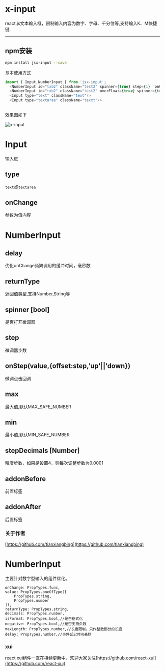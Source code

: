 <!--
 * @Descripttion: 
 * @Author: tianxiangbing
 * @Date: 2018-11-27 18:08:06
 * @LastEditTime: 2021-06-21 09:18:43
 * @github: https://github.com/tianxiangbing
 -->
# x-input
react.js文本输入框，限制输入内容为数字、字母、千分位等,支持输入K、M快捷键.
***
## npm安装

```bash
npm install jsx-input --save
```
基本使用方式
```js
import { Input,NumberInput } from 'jsx-input';
  <NumberInput id="txb2" className="test2" spinner={true} step={1}  onChange={v=>{console.log('change22:',v);}}  maxLength={17} decimals={2} isFormat={true}  returnType={this.state.returnType} value={this.state.numberValue} showTitle={true}/>
  <NumberInput id="txb2" className="test2" overFloat={true} spinner={true} step={0.0001} delay={1000} onStep={(v,obj)=>{console.log('step::',v,obj)}} onChange={v=>{console.log('change22:',v);}}  maxLength={17} decimals={4} isFormat={true}  returnType={this.state.returnType} value={this.state.numberValue} showTitle={true}/>
  <Input type="text" className="text"/>
  <Input type="textarea" className="texxt"/>    
    
```
效果图如下

![x-input](examples/input.gif)
# Input 
输入框
## type
  `text`或`textarea`
## onChange
  参数为值内容
# NumberInput
## delay
  优化onChange频繁调用的缓冲时间，毫秒数
## returnType 
返回值类型,支持Number,String等
## spinner [bool]
是否打开微调器
## step
微调器步数
## onStep(value,{offset:step,'up'||'down})
微调点击回调
## max
最大值,默认MAX_SAFE_NUMBER
## min
最小值,默认MIN_SAFE_NUMBER
## stepDecimals  [Number]
精度步数，如果是设置4，则每次调整步数为0.0001
## addonBefore
前置标签
## addonAfter
后置标签
### 关于作者
[https://github.com/tianxiangbing](https://github.com/tianxiangbing)

# NumberInput
主要针对数字型输入的组件优化。
```
onChange: PropTypes.func,
value: PropTypes.oneOfType([
    PropTypes.string,
    PropTypes.number
]),
returnType: PropTypes.string,
decimals: PropTypes.number,
isFormat: PropTypes.bool,//是否格式化
negative: PropTypes.bool,//是否支持负数
maxLength: PropTypes.number,//长度限制，只作整数部分的长度
delay: PropTypes.number,//事件延迟时间毫秒
```
### xui
react xui组件一直在持续更新中，欢迎大家关注[https://github.com/react-xui](https://github.com/react-xui)